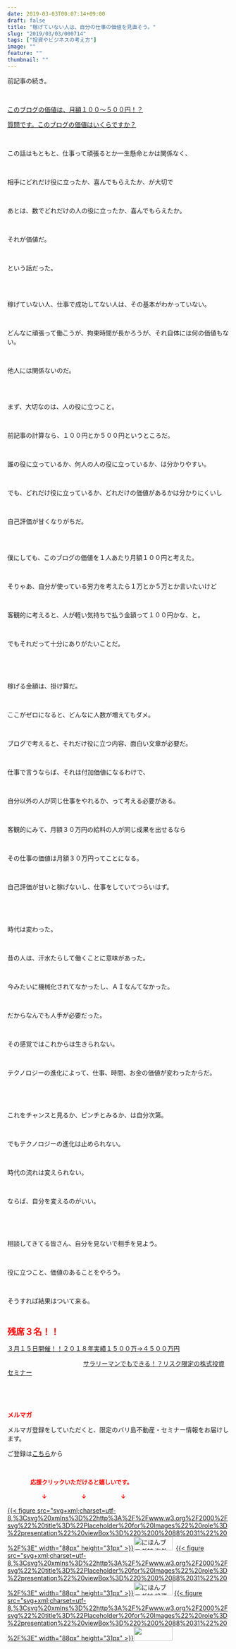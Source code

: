 ```yaml
---
date: 2019-03-03T00:07:14+09:00
draft: false
title: "稼げていない人は、自分の仕事の価値を見直そう。"
slug: "2019/03/03/000714"
tags: ["投資やビジネスの考え方"]
image: ""
feature: ""
thumbnail: ""
---
```

<p>前記事の続き。</p><p> </p><p><a href="https://ameblo.jp/baliclub/entry-12443667329.html" target="_blank">このブログの価値は、月額１００～５００円！？</a></p><p><a href="https://ameblo.jp/baliclub/entry-12443442754.html" target="_blank">質問です。このブログの価値はいくらですか？</a></p><p> </p><p>この話はもともと、仕事って頑張るとか一生懸命とかは関係なく、</p><p> </p><p>相手にどれだけ役に立ったか、喜んでもらえたか、が大切で</p><p> </p><p>あとは、数でどれだけの人の役に立ったか、喜んでもらえたか。</p><p> </p><p>それが価値だ。</p><p> </p><p>という話だった。</p><p> </p><p><br/>稼げていない人、仕事で成功してない人は、その基本がわかっていない。</p><p> </p><p>どんなに頑張って働こうが、拘束時間が長かろうが、それ自体には何の価値もない。</p><p> </p><p>他人には関係ないのだ。</p><p> </p><p><br/>まず、大切なのは、人の役に立つこと。</p><p> </p><p>前記事の計算なら、１００円とか５００円というところだ。</p><p> </p><p>誰の役に立っているか、何人の人の役に立っているか、は分かりやすい。</p><p> </p><p>でも、どれだけ役に立っているか、どれだけの価値があるかは分かりにくいし</p><p> </p><p>自己評価が甘くなりがちだ。</p><p> </p><p><br/>僕にしても、このブログの価値を１人あたり月額１００円と考えた。</p><p> </p><p>そりゃあ、自分が使っている労力を考えたら１万とか５万とか言いたいけど</p><p> </p><p>客観的に考えると、人が軽い気持ちで払う金額って１００円かな、と。</p><p> </p><p>でもそれだって十分にありがたいことだ。</p><p> </p><p> </p><p>稼げる金額は、掛け算だ。</p><p> </p><p>ここがゼロになると、どんなに人数が増えてもダメ。</p><p> </p><p>ブログで考えると、それだけ役に立つ内容、面白い文章が必要だ。</p><p> </p><p>仕事で言うならば、それは付加価値になるわけで、</p><p> </p><p>自分以外の人が同じ仕事をやれるか、って考える必要がある。</p><p> </p><p>客観的にみて、月額３０万円の給料の人が同じ成果を出せるなら</p><p> </p><p>その仕事の価値は月額３０万円ってことになる。</p><p> </p><p>自己評価が甘いと稼げないし、仕事をしていてつらいはず。</p><p> </p><p> </p><p>時代は変わった。</p><p> </p><p>昔の人は、汗水たらして働くことに意味があった。</p><p> </p><p>今みたいに機械化されてなかったし、ＡＩなんてなかった。</p><p> </p><p>だからなんでも人手が必要だった。</p><p> </p><p>その感覚ではこれからは生きられない。</p><p> </p><p>テクノロジーの進化によって、仕事、時間、お金の価値が変わったからだ。</p><p> </p><p> </p><p>これをチャンスと見るか、ピンチとみるか、は自分次第。</p><p> </p><p>でもテクノロジーの進化は止められない。</p><p> </p><p>時代の流れは変えられない。</p><p> </p><p>ならば、自分を変えるのがいい。</p><p> </p><p> </p><p>相談してきてる皆さん、自分を見ないで相手を見よう。</p><p> </p><p>役に立つこと、価値のあることをやろう。</p><p> </p><p>そうすれば結果はついて来る。</p><p> </p><p><span style="font-size: 1.4em;"><span style="font-weight: bold;"><span style="color: rgb(255, 0, 0);">残席３名！！</span></span></span></p><p><a href="https://ameblo.jp/baliclub/entry-12439962299.html" target="_blank">３月１５日開催！！</a><a href="https://ameblo.jp/baliclub/entry-12439962299.html" target="_blank">２０１８年実績１５００万→４５００万円</a>           </p><p>　　　　　　　　　　　　 <a href="https://ameblo.jp/baliclub/entry-12439962299.html" target="_blank">サラリーマンでもできる！？リスク限定の株式投資セミナー</a></p><p> </p><p> </p><p><span style="font-weight: bold;"><span style="color: rgb(255, 0, 0);">メルマガ</span></span></p><p>メルマガ登録をしていただくと、限定のバリ島不動産・セミナー情報をお届けします。</p><p>ご登録は<a href="f9eeVI" target="_blank">こちら</a>から</p><p style="text-align: center;"> </p><p><font color="#ff0000" size="2"><strong>　　　　応援クリックいただけると嬉しいです。</strong></font></p><p><font color="#ff0000" size="2"><strong>　　　　　　↓　　　　　　↓　　　　　　↓</strong></font></p><p><a href="ranking.html?p_cid=01260127" id="&amp;blogmura_banner">{{< figure src="svg+xml;charset=utf-8,%3Csvg%20xmlns%3D%22http%3A%2F%2Fwww.w3.org%2F2000%2Fsvg%22%20title%3D%22Placeholder%20for%20Images%22%20role%3D%22presentation%22%20viewBox%3D%220%200%2088%2031%22%20%2F%3E" width="88px" height="31px" >}}<noscript><img alt="にほんブログ村 海外生活ブログ バリ島情報へ" border="0" height="31" src="//overseas.blogmura.com/bali/img/bali88_31.gif" width="88"></noscript></a>  <a href="ranking.html?p_cid=01260127" id="&amp;blogmura_banner">{{< figure src="svg+xml;charset=utf-8,%3Csvg%20xmlns%3D%22http%3A%2F%2Fwww.w3.org%2F2000%2Fsvg%22%20title%3D%22Placeholder%20for%20Images%22%20role%3D%22presentation%22%20viewBox%3D%220%200%2088%2031%22%20%2F%3E" width="88px" height="31px" >}}<noscript><img alt="にほんブログ村 投資ブログ 不動産投資へ" border="0" height="31" src="//investment.blogmura.com/hudousantoushi/img/hudousantoushi88_31.gif" width="88"></noscript></a> <a href="link.php?1804582" title="人気ブログランキングへ">{{< figure src="svg+xml;charset=utf-8,%3Csvg%20xmlns%3D%22http%3A%2F%2Fwww.w3.org%2F2000%2Fsvg%22%20title%3D%22Placeholder%20for%20Images%22%20role%3D%22presentation%22%20viewBox%3D%220%200%2088%2031%22%20%2F%3E" width="88px" height="31px" >}}<noscript><img border="0" height="31" src="https://blog.with2.net/img/banner/banner_22.gif" width="88"></noscript></a></p><p> </p>

